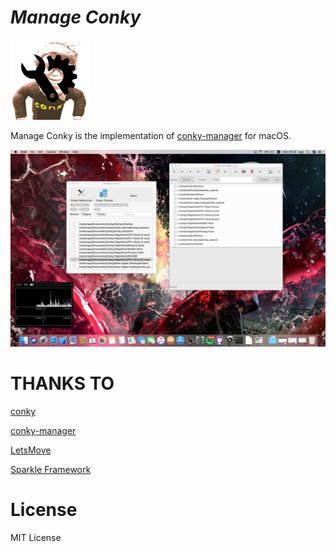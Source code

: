 # ***Manage Conky***

![icon](ManageConkyLogo.png)

Manage Conky is the implementation of [conky-manager](https://github.com/teejee2008/conky-manager) for macOS.

![preview](preview.jpeg)

# THANKS TO

[conky](https://github.com/Conky-for-macOS/conky-for-macOS)

[conky-manager](https://github.com/teejee2008/conky-manager)

[LetsMove](https://github.com/potionfactory/LetsMove)

[Sparkle Framework](https://sparkle-project.org)

# License

MIT License

